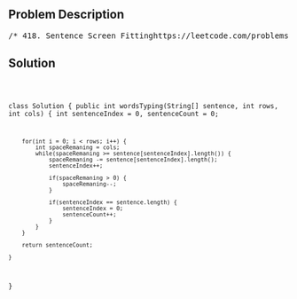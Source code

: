 <!--
<style>
  body { font-family: Arial, sans-serif; }
  .container { max-width: 700px; margin: 0 auto; padding: 10px; }
  .comment-block { background-color: #f9f9f9; padding: 10px; border-left: 5px solid #ccc; overflow-wrap: break-word; white-space: pre-wrap; }
  .code-block { background-color: #f4f4f4; padding: 10px; border: 1px solid #ddd; overflow-wrap: break-word; white-space: pre-wrap; }
</style>
-->

<div class='container'>
<h2>Problem Description</h2>
<div class='comment-block'>
<pre>
/* 418. Sentence Screen Fittinghttps://leetcode.com/problems/sentence-screen-fitting/Given a rows x cols screen and a sentence represented as a list of strings,return the number of times the given sentence can be fitted on the screen.The order of words in the sentence must remain unchanged, and a word cannotbe split into two lines. A single space must separate two consecutive wordsin a line.Example 1:Input: sentence = ["hello","world"], rows = 2, cols = 8Output: 1Explanation:hello---world---The character '-' signifies an empty space on the screen.Example 2:Input: sentence = ["a", "bcd", "e"], rows = 3, cols = 6Output: 2Explanation:a-bcd-e-a---bcd-e-The character '-' signifies an empty space on the screen.Example 3:Input: sentence = ["i","had","apple","pie"], rows = 4, cols = 5Output: 1Explanation:i-hadapplepie-ihad--The character '-' signifies an empty space on the screen.Constraints:1 <= sentence.length <= 1001 <= sentence[i].length <= 10sentence[i] consists of lowercase English letters.1 <= rows, cols <= 2 * 104*/</pre>
</div>

<h2>Solution</h2>
<div class='code-block'>
<pre><code class='language-java'>

class Solution {
    public int wordsTyping(String[] sentence, int rows, int cols) {
        int sentenceIndex = 0, sentenceCount = 0;

        for(int i = 0; i < rows; i++) {
            int spaceRemaning = cols;
            while(spaceRemaning >= sentence[sentenceIndex].length()) {
                spaceRemaning -= sentence[sentenceIndex].length();
                sentenceIndex++;

                if(spaceRemaning > 0) {
                    spaceRemaning--;
                }

                if(sentenceIndex == sentence.length) {
                    sentenceIndex = 0;
                    sentenceCount++;
                }
            }
        }

        return sentenceCount;
        
    }
}
</code></pre>
</div>
</div>
